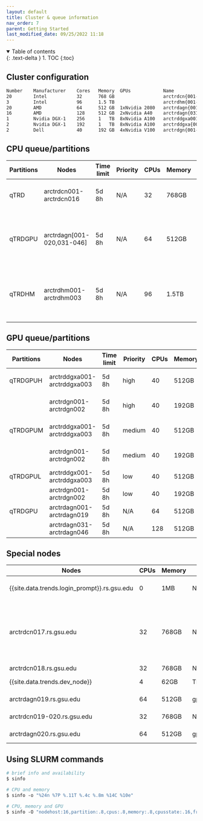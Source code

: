 ```yaml
---
layout: default
title: Cluster & queue information
nav_order: 7
parent: Getting Started
last_modified_date: 09/25/2022 11:18
---
```

<details open markdown="block">
  <summary>
    Table of contents
  </summary>
  {: .text-delta }
1. TOC
{:toc}
</details>

## Cluster configuration

```bash
Number    Manufacturer    Cores   Memory  GPUs            Name
20        Intel           32      768 GB                  arctrdcn{001-020}
3         Intel           96      1.5 TB                  arctrdhm{001-003}
20        AMD             64      512 GB  1xNvidia 2080   arctrdagn{001-020}
16        AMD             128     512 GB  2xNvidia A40    arctrdagn{031-046}
1         Nvidia DGX-1    256     1   TB  8xNvidia A100   arctrddgxa001
2         Nvidia DGX-1    192     1   TB  8xNvidia A100   arctrddgxa{002-003}
2         Dell            40      192 GB  4xNvidia V100   arctrdgn{001-002}
```

## CPU queue/partitions

| Partitions | Nodes                      | Time limit | Priority | CPUs | Memory | GPUs    | Limitations | Preemption | Purpose                                                          |
| ---------- | -------------------------- | ---------- | -------- | ---- | ------ | ------- | ----------- | ---------- | ---------------------------------------------------------------- |
| qTRD       | arctrdcn001-arctrdcn016    | 5d 8h      | N/A      | 32   | 768GB  | N/A     | N/A         | N/A        | General purpose (production) computing                           |
| qTRDGPU    | arctrdagn[001-020,031-046] | 5d 8h      | N/A      | 64   | 512GB  | gpu:RTX | N/A         | N/A        | General purpose (production) computing, occasional GPU computing |
| qTRDHM     | arctrdhm001-arctrdhm003    | 5d 8h      | N/A      | 96   | 1.5TB  | N/A     | N/A         | N/A        | For job steps requiring in excess of 32 CPUs or 768GB memory     |

## GPU queue/partitions

| Partitions | Nodes                       | Time limit | Priority | CPUs | Memory | GPUs       | Limitations          | Preemption |
| ---------- | --------------------------- | ---------- | -------- | ---- | ------ | ---------- | -------------------- | ---------- |
| qTRDGPUH   | arctrddgxa001-arctrddgxa003 | 5d 8h      | high     | 40   | 512GB  | gpu:V100:8 | Max 8 GPUs per user  | N/A        |
|            | arctrdgn001-arctrdgn002     | 5d 8h      | high     | 40   | 192GB  | gpu:V100:4 | Max 8 GPUs per user  | N/A        |
| qTRDGPUM   | arctrddgxa001-arctrddgxa003 | 5d 8h      | medium   | 40   | 512GB  | gpu:V100:8 | Max 16 GPUs per user | suspend    |
|            | arctrdgn001-arctrdgn002     | 5d 8h      | medium   | 40   | 192GB  | gpu:V100:4 | Max 16 GPUs per user | suspend    |
| qTRDGPUL   | arctrddgx001-arctrddgxa003  | 5d 8h      | low      | 40   | 512GB  | gpu:V100:8 | N/A                  | suspend    |
|            | arctrdgn001-arctrdgn002     | 5d 8h      | low      | 40   | 192GB  | gpu:V100:4 | N/A                  | suspend    |
| qTRDGPU    | arctrdagn001-arctrdagn019   | 5d 8h      | N/A      | 64   | 512GB  | gpu:RTX:1  | N/A                  | N/A        |
|            | arctrdagn031-arctrdagn046   | 5d 8h      | N/A      | 128  | 512GB  | gpu:RTX:2  | N/A                  | N/A        |
## Special nodes

| Nodes                                        | CPUs | Memory | GPUs      | Purpose                                                                                                                                |
| -------------------------------------------- | ---- | ------ | --------- | -------------------------------------------------------------------------------------------------------------------------------------- |
| {{site.data.trends.login_prompt}}.rs.gsu.edu | 0    | 1MB    | N/A       | Head node for submitting jobs on the cluster                                                                                           |
| arctrdcn017.rs.gsu.edu                       | 32   | 768GB  | N/A       | Tasks that support research, such as docker and other services/daemons, VS Code remote development, scheduled task, data transfer etc. |
| arctrdcn018.rs.gsu.edu                       | 32   | 768GB  | N/A       | Database server                                                                                                                        |
| {{site.data.trends.dev_node}}                | 4    | 62GB   | TITAN X:2 | GPU development & testing                                                                                                              |
| arctrdagn019.rs.gsu.edu                      | 64   | 512GB  | gpu:RTX:1 | GPU development & testing                                                                                                              |
| arctrdcn019-020.rs.gsu.edu                   | 32   | 768GB  | N/A       | BrainForge CPU Queue                                                                                                                   |
| arctrdagn020.rs.gsu.edu                      | 64   | 512GB  | gpu:RTX:1 | BrainForge GPU Queue                                                                                                                   |

## Using SLURM commands

```bash
# brief info and availability 
$ sinfo

# CPU and memory
$ sinfo -o "%24n %7P %.11T %.4c %.8m %14C %10e"

# CPU, memory and GPU
$ sinfo -O "nodehost:16,partition:.8,cpus:.8,memory:.8,cpusstate:.16,freemem:.8,gres:.16,gresused:.16,statelong:.8,time:.16"
```
